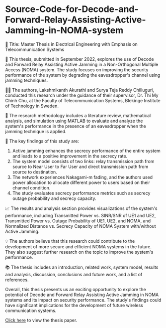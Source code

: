 # Source-Code-for-Decode-and-Forward-Relay-Assisting-Active-Jamming-in-NOMA-system

📜 Title: Master Thesis in Electrical Engineering with Emphasis on Telecommunication Systems

🔬 This thesis, submitted in September 2022, explores the use of Decode and Forward Relay Assisting Active Jamming in a Non-Orthogonal Multiple Access (NOMA) system. The study focuses on improving the security performance of the system by degrading the eavesdropper's channel using jamming techniques.

👨‍💻 The authors, Lakshmikanth Akurathi and Surya Teja Reddy Chilluguri, conducted this research under the guidance of their supervisor, Dr. Thi My Chinh Chu, at the Faculty of Telecommunication Systems, Blekinge Institute of Technology in Sweden.

🔧 The research methodology includes a literature review, mathematical analysis, and simulation using MATLAB to evaluate and analyze the system's performance in the presence of an eavesdropper when the jamming technique is applied.

🔑 The key findings of this study are:

1. Active jamming enhances the secrecy performance of the entire system and leads to a positive improvement in the secrecy rate.
2. The system model consists of two links: relay transmission path from source to Near User to Far User and direct transmission path from source to destination.
3. The network experiences Nakagami-m fading, and the authors used power allocation to allocate different power to users based on their channel condition.
4. The study evaluates secrecy performance metrics such as secrecy outage probability and secrecy capacity.

📈 The results and analysis section provides visualizations of the system's performance, including Transmitted Power vs. SINR/SNR of UE1 and UE2, Transmitted Power vs. Outage Probability of UE1, UE2, and NOMA, and Normalized Distance vs. Secrecy Capacity of NOMA System with/without Active Jamming.

💡 The authors believe that this research could contribute to the development of more secure and efficient NOMA systems in the future. They also suggest further research on the topic to improve the system's performance.

📚 The thesis includes an introduction, related work, system model, results and analysis, discussion, conclusions and future work, and a list of references.

Overall, this thesis presents us an exciting opportunity to explore the potential of Decode and Forward Relay Assisting Active Jamming in NOMA systems and its impact on security performance. The study's findings could have significant implications for the development of future wireless communication systems.

[Click here](https://www.diva-portal.org/smash/record.jsf?pid=diva2%3A1712744&dswid=-5880) to view the thesis paper.
